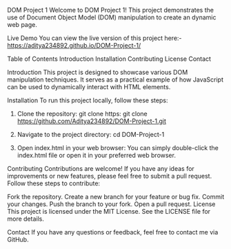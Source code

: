 DOM Project 1
Welcome to DOM Project 1! This project demonstrates the use of Document Object Model (DOM) manipulation to create an dynamic web page.

Live Demo
You can view the live version of this project here:- https://aditya234892.github.io/DOM-Project-1/

Table of Contents
Introduction
Installation
Contributing
License
Contact

Introduction
This project is designed to showcase various DOM manipulation techniques. It serves as a practical example of how JavaScript can be used to dynamically interact with HTML elements.

Installation
To run this project locally, follow these steps:

1. Clone the repository: git clone https:
git clone https://github.com/Aditya234892/DOM-Project-1.git

2. Navigate to the project directory:
cd DOM-Project-1

3. Open index.html in your web browser:
You can simply double-click the index.html file or open it in your preferred web browser.

Contributing
Contributions are welcome! If you have any ideas for improvements or new features, please feel free to submit a pull request. Follow these steps to contribute:

Fork the repository.
Create a new branch for your feature or bug fix.
Commit your changes.
Push the branch to your fork.
Open a pull request.
License
This project is licensed under the MIT License. See the LICENSE file for more details.

Contact
If you have any questions or feedback, feel free to contact me via GitHub.
